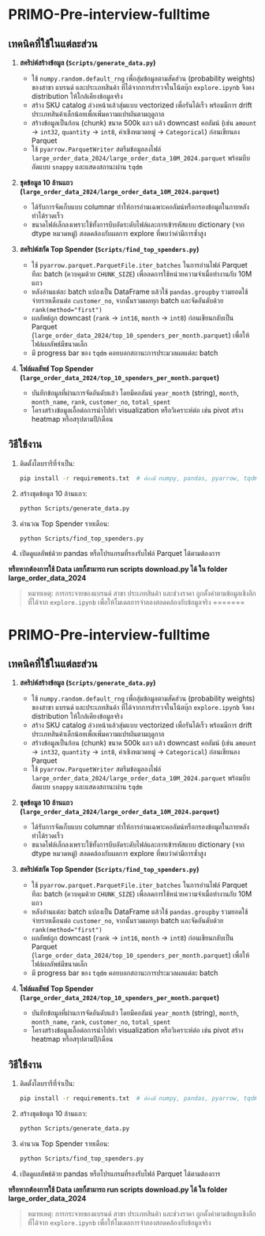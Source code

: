 # PRIMO-Pre-interview-fulltime

## เทคนิคที่ใช้ในแต่ละส่วน

1. **สคริปต์สร้างข้อมูล (`Scripts/generate_data.py`)**
   - ใช้ `numpy.random.default_rng` เพื่อสุ่มข้อมูลตามสัดส่วน (probability weights) ของสาขา แบรนด์ และประเภทสินค้า ที่ได้จากการสำรวจในโน้ตบุ๊ก `explore.ipynb` จึงคง distribution ให้ใกล้เคียงข้อมูลจริง
   - สร้าง SKU catalog ล่วงหน้าแล้วสุ่มแบบ vectorized เพื่อรันได้เร็ว พร้อมมีการ drift ประเภทสินค้าเล็กน้อยเพื่อเพิ่มความแปรผันตามฤดูกาล
   - สร้างข้อมูลเป็นก้อน (chunk) ขนาด 500k แถว แล้ว downcast คอลัมน์ (เช่น `amount` -> `int32`, `quantity` -> `int8`, ค่าเชิงหมวดหมู่ -> `Categorical`) ก่อนเขียนลง Parquet
   - ใช้ `pyarrow.ParquetWriter` สตรีมข้อมูลลงไฟล์ `large_order_data_2024/large_order_data_10M_2024.parquet` พร้อมบีบอัดแบบ `snappy` และแสดงสถานะผ่าน `tqdm`

2. **ชุดข้อมูล 10 ล้านแถว (`large_order_data_2024/large_order_data_10M_2024.parquet`)**
   - ได้รับการจัดเก็บแบบ columnar ทำให้การอ่านเฉพาะคอลัมน์หรือกรองข้อมูลในภายหลังทำได้รวดเร็ว
   - ขนาดไฟล์เล็กลงเพราะใช้ทั้งการบีบอัดระดับไฟล์และการเข้ารหัสแบบ dictionary (จาก dtype หมวดหมู่) สอดคล้องกับผลการ explore ที่พบว่าค่ามีการซ้ำสูง

3. **สคริปต์สกัด Top Spender (`Scripts/find_top_spenders.py`)**
   - ใช้ `pyarrow.parquet.ParquetFile.iter_batches` ในการอ่านไฟล์ Parquet ทีละ batch (ควบคุมด้วย `CHUNK_SIZE`) เพื่อลดการใช้หน่วยความจำเมื่อทำงานกับ 10M แถว
   - หลังอ่านแต่ละ batch แปลงเป็น DataFrame แล้วใช้ `pandas.groupby` รวมยอดใช้จ่ายรายเดือนต่อ `customer_no`, จากนั้นรวมผลทุก batch และจัดอันดับด้วย `rank(method="first")`
   - ผลลัพธ์ถูก downcast (`rank` -> `int16`, `month` -> `int8`) ก่อนเขียนกลับเป็น Parquet (`large_order_data_2024/top_10_spenders_per_month.parquet`) เพื่อให้ไฟล์ผลลัพธ์มีขนาดเล็ก
   - มี progress bar ของ `tqdm` คอยบอกสถานะการประมวลผลแต่ละ batch

4. **ไฟล์ผลลัพธ์ Top Spender (`large_order_data_2024/top_10_spenders_per_month.parquet`)**
   - บันทึกข้อมูลที่ผ่านการจัดอันดับแล้ว โดยมีคอลัมน์ `year_month` (string), `month`, `month_name`, `rank`, `customer_no`, `total_spent`
   - โครงสร้างข้อมูลเอื้อต่อการนำไปทำ visualization หรือวิเคราะห์ต่อ เช่น pivot สร้าง heatmap หรือสรุปตามปี/เดือน

## วิธีใช้งาน

1. ติดตั้งไลบรารีที่จำเป็น:
   ```bash
   pip install -r requirements.txt  # ต้องมี numpy, pandas, pyarrow, tqdm, gdown
   ```
2. สร้างชุดข้อมูล 10 ล้านแถว:
   ```bash
   python Scripts/generate_data.py
   ```
3. คำนวณ Top Spender รายเดือน:
   ```bash
   python Scripts/find_top_spenders.py
   ```
4. เปิดดูผลลัพธ์ด้วย pandas หรือโปรแกรมที่รองรับไฟล์ Parquet ได้ตามต้องการ

**หรือหากต้องการใช้ Data เลยก็สามารถ run scripts download.py ได้ ใน folder large_order_data_2024**


> หมายเหตุ: การกระจายของแบรนด์ สาขา ประเภทสินค้า และช่วงราคา ถูกตั้งค่าตามข้อมูลเชิงลึกที่ได้จาก `explore.ipynb` เพื่อให้โมเดลการจำลองสอดคล้องกับข้อมูลจริง
=======
# PRIMO-Pre-interview-fulltime

## เทคนิคที่ใช้ในแต่ละส่วน

1. **สคริปต์สร้างข้อมูล (`Scripts/generate_data.py`)**
   - ใช้ `numpy.random.default_rng` เพื่อสุ่มข้อมูลตามสัดส่วน (probability weights) ของสาขา แบรนด์ และประเภทสินค้า ที่ได้จากการสำรวจในโน้ตบุ๊ก `explore.ipynb` จึงคง distribution ให้ใกล้เคียงข้อมูลจริง
   - สร้าง SKU catalog ล่วงหน้าแล้วสุ่มแบบ vectorized เพื่อรันได้เร็ว พร้อมมีการ drift ประเภทสินค้าเล็กน้อยเพื่อเพิ่มความแปรผันตามฤดูกาล
   - สร้างข้อมูลเป็นก้อน (chunk) ขนาด 500k แถว แล้ว downcast คอลัมน์ (เช่น `amount` -> `int32`, `quantity` -> `int8`, ค่าเชิงหมวดหมู่ -> `Categorical`) ก่อนเขียนลง Parquet
   - ใช้ `pyarrow.ParquetWriter` สตรีมข้อมูลลงไฟล์ `large_order_data_2024/large_order_data_10M_2024.parquet` พร้อมบีบอัดแบบ `snappy` และแสดงสถานะผ่าน `tqdm`

2. **ชุดข้อมูล 10 ล้านแถว (`large_order_data_2024/large_order_data_10M_2024.parquet`)**
   - ได้รับการจัดเก็บแบบ columnar ทำให้การอ่านเฉพาะคอลัมน์หรือกรองข้อมูลในภายหลังทำได้รวดเร็ว
   - ขนาดไฟล์เล็กลงเพราะใช้ทั้งการบีบอัดระดับไฟล์และการเข้ารหัสแบบ dictionary (จาก dtype หมวดหมู่) สอดคล้องกับผลการ explore ที่พบว่าค่ามีการซ้ำสูง

3. **สคริปต์สกัด Top Spender (`Scripts/find_top_spenders.py`)**
   - ใช้ `pyarrow.parquet.ParquetFile.iter_batches` ในการอ่านไฟล์ Parquet ทีละ batch (ควบคุมด้วย `CHUNK_SIZE`) เพื่อลดการใช้หน่วยความจำเมื่อทำงานกับ 10M แถว
   - หลังอ่านแต่ละ batch แปลงเป็น DataFrame แล้วใช้ `pandas.groupby` รวมยอดใช้จ่ายรายเดือนต่อ `customer_no`, จากนั้นรวมผลทุก batch และจัดอันดับด้วย `rank(method="first")`
   - ผลลัพธ์ถูก downcast (`rank` -> `int16`, `month` -> `int8`) ก่อนเขียนกลับเป็น Parquet (`large_order_data_2024/top_10_spenders_per_month.parquet`) เพื่อให้ไฟล์ผลลัพธ์มีขนาดเล็ก
   - มี progress bar ของ `tqdm` คอยบอกสถานะการประมวลผลแต่ละ batch

4. **ไฟล์ผลลัพธ์ Top Spender (`large_order_data_2024/top_10_spenders_per_month.parquet`)**
   - บันทึกข้อมูลที่ผ่านการจัดอันดับแล้ว โดยมีคอลัมน์ `year_month` (string), `month`, `month_name`, `rank`, `customer_no`, `total_spent`
   - โครงสร้างข้อมูลเอื้อต่อการนำไปทำ visualization หรือวิเคราะห์ต่อ เช่น pivot สร้าง heatmap หรือสรุปตามปี/เดือน

## วิธีใช้งาน

1. ติดตั้งไลบรารีที่จำเป็น:
   ```bash
   pip install -r requirements.txt  # ต้องมี numpy, pandas, pyarrow, tqdm, gdown
   ```
2. สร้างชุดข้อมูล 10 ล้านแถว:
   ```bash
   python Scripts/generate_data.py
   ```
3. คำนวณ Top Spender รายเดือน:
   ```bash
   python Scripts/find_top_spenders.py
   ```
4. เปิดดูผลลัพธ์ด้วย pandas หรือโปรแกรมที่รองรับไฟล์ Parquet ได้ตามต้องการ

**หรือหากต้องการใช้ Data เลยก็สามารถ run scripts download.py ได้ ใน folder large_order_data_2024**


> หมายเหตุ: การกระจายของแบรนด์ สาขา ประเภทสินค้า และช่วงราคา ถูกตั้งค่าตามข้อมูลเชิงลึกที่ได้จาก `explore.ipynb` เพื่อให้โมเดลการจำลองสอดคล้องกับข้อมูลจริง
